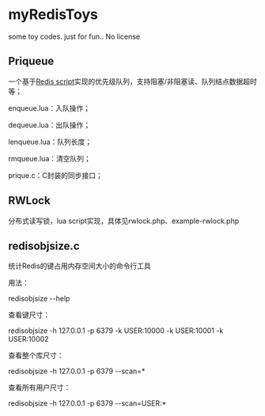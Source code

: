 myRedisToys
=================

some toy codes. just for fun..
No license

Priqueue
--------
一个基于[Redis script](https://redis.readthedocs.org/en/latest/script/index.html)实现的优先级队列，支持阻塞/非阻塞读、队列结点数据超时等；

enqueue.lua：入队操作；

dequeue.lua：出队操作；

lenqueue.lua：队列长度；

rmqueue.lua：清空队列；

prique.c：C封装的同步接口；

RWLock
--------
分布式读写锁，lua script实现，具体见rwlock.php、example-rwlock.php

redisobjsize.c
--------------
统计Redis的键占用内存空间大小的命令行工具

用法：

redisobjsize --help

查看键尺寸：

redisobjsize -h 127.0.0.1 -p 6379 -k USER:10000 -k USER:10001 -k USER:10002

查看整个库尺寸：

redisobjsize -h 127.0.0.1 -p 6379 --scan=*

查看所有用户尺寸：

redisobjsize -h 127.0.0.1 -p 6379 --scan=USER:*
